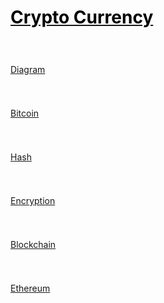 <style>
.md0{padding-bottom: 150px;}
.md1{padding-bottom: 75px;}
.md2{padding-bottom: 50px;}
.md3{padding-bottom: 25px;}
.md4{padding-bottom: 5px;}
.md5{padding-bottom: 10px;}
.tbl1 td#header{background-color: D1ECCF}
.tbl1 tr#header{background-color: D1ECCF}
.red{color:#E74C3C}
.blue{color:#3498DB}
.green{color:##28B463}
table{border: 0px solid black;}
</style>


# [<span style="color:black;">Crypto Currency</span>](../index.md) 




<div class="md3"></div>

[Diagram](CryptoCurrency-Diagram.md)


<div class="md3"></div>

[Bitcoin](CryptoCurrency-Bitcoin.md)


<div class="md3"></div>

[Hash](CryptoCurrency-Hash.md)


<div class="md3"></div>

[Encryption](CryptoCurrency-Encryption.md) 


<div class="md3"></div>

[Blockchain](CryptoCurrency-Blockchain.md)


<div class="md3"></div>

[Ethereum](CryptoCurrency-Ethereum.md)
